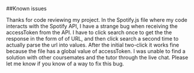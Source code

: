 ##Known issues

Thanks for code reviewing my project. In the Spotify.js file where my code interacts with the Spotify API, I have a strange bug when receiving the accessToken from the API. I have to click search once to get the the response in the form of of URL, and then click search a second time to actually parse the url into values. After the initial two-click it works fine because the file has a global value of accessToken. I was unable to find a solution with other coursemates and the tutor through the live chat. Please let me know if you know of a way to fix this bug. 
